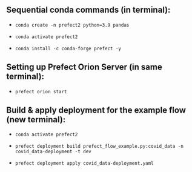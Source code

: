 ## Sequential conda commands (in terminal):
- `conda create -n prefect2 python=3.9 pandas`

- `conda activate prefect2`

- `conda install -c conda-forge prefect -y`

## Setting up Prefect Orion Server (in same terminal):
- `prefect orion start`

## Build & apply deployment for the example flow (new terminal):
- `conda activate prefect2`

- `prefect deployment build prefect_flow_example.py:covid_data -n covid_data-deployment -t dev`

- `prefect deployment apply covid_data-deployment.yaml`

